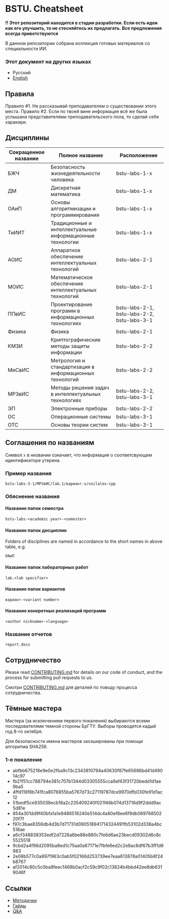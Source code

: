 # BSTU. Cheatsheet

**!! Этот репозиторий находится в стадии разработки. Если есть идеи как его улучшить, то не стесняйтесь их предлагать. Все предложения всегда приветствуются**

В данном репозитории собрана коллекция готовых материалов со специальности ИИ.

### Этот документ на других языках
- Русский
- [English](README-en.md)

## Правила
Правило #1. Не рассказывай преподавателям о существовании этого места.
Правило #2. Если по твоей вине информация всё же была услышана представителями преподавательского пола, то сделай себе харакири.

## Дисциплины

| Сокращенное название | Полное название                                           | Расположение                                |
| -------------------- | --------------------------------------------------------- | ------------------------------------------- |
| БЖЧ                  | Безопасность жизнедеятельности человека                   | bstu-labs-1-x                               |
| ДМ                   | Дискретная математика                                     | bstu-labs-1-x                               |
| ОАиП                 | Основы алгоритмизации и программирования                  | bstu-labs-1-x                               |
| ТиИИТ                | Традиционные и интеллектуальные информационные технологии | bstu-labs-1-x                               |
| АОИС                 | Аппаратное обеспечение интеллектуальных технологий        | bstu-labs-2-1                               |
| МОИС                 | Математическое обеспечение интеллектуальных технологий    | bstu-labs-2-1                               |
| ППвИС                | Проектирование программ в информационных технологиях      | bstu-labs-2-1, bstu-labs-2-2, bstu-labs-3-1 |
| Физика               | Физика                                                    | bstu-labs-2-1                               |
| КМЗИ                 | Криптографические методы защиты информации                | bstu-labs-2-2                               |
| МиСвИС               | Метрология и стандартизация в информационных технологий   | bstu-labs-2-2                               |
| МРЗвИС               | Методы решения задач в интеллектуальных технологиях       | bstu-labs-2-2, bstu-labs-3-1                |
| ЭП                   | Электронные приборы                                       | bstu-labs-2-2                               |
| OC                   | Операционные системы                                      | bstu-labs-3-1                               |
| ОТС                  | Основы теории систем                                      | bstu-labs-3-1                               |


## Соглашения по названиям

Символ `x` в низвании означает, что информация о соответсвующем идентификаторе утерена.


### Пример названия
```
bstu-labs-3-1/МРЗвИС/lab.1/вариант-x/voilalex-cpp
```


### Обяснение названия

#### Название папок семестра
```
bstu-labs-<academic year>-<semester>
```

#### Название папок дисциплин
Folders of disciplines are named in accordance to the short names in above table, e.g.
```
ОАиП
```

#### Название папок лабораторных работ
```
lab.<lab specifier>
```

#### Название папок вариантов
```
вариант-<variant number>
```

#### Название конкретных реализаций программ
```
<author nickname>-<language>
```

### Название отчетов
```
report.docx
```

## Сотрудничество

Please read [CONTRIBUTING.md](https://gist.github.com/PurpleBooth/b24679402957c63ec426) for details on our code of conduct, and the process for submitting pull requests to us.

Смотри [CONTRIBUTING.md](https://gist.github.com/PurpleBooth/b24679402957c63ec426) для деталей по поводу процесса сотрудничества.

## Тёмные мастера

Мастера (за исключением первого покаления) выбираются всеми последователями темной стороны БрГТУ.
Выборы проводятся кадый год 8-го октября.


Для безопасности имена мастеров захэшированы при помощи алгоритма SHA256.

### 1-е покаление
- abfbb675218e9e0e2fba9c13c2343810794a40630f87fe65686bd41d49014c97
- fb21f51cc788794e381c707b1344d03305555cca9af43f31720bedd1d1ae9ba5
- 4ffd119f8b741fca8076855ba5767d73c27119787dce9970dfb030fe91d1ac12
- 51bedf5ce935038ecb18a2c235409240f021f46b074d13716d9f2ddd9ac5d81e
- 854a301dd9f40bfa1a1e9486518240e514dc4a80ef8ee6f9db06976850220f7f
- f97c3bae8356db4d3b7d71731d090518941714324491fb53102d336a4bc518ae
- a6cf348838353edf2d7226a6be88e880c7fe6d6ae23becd09302d6c8c5525518
- 9cbd2a4f96d2095ba8ed1c75aa0a67171e7fbfe6ed2c2e8ac8df67b3ff1d6983
- 2e08b577c0a897f963c0ab5f02166d253739ee7eaa613878a01405b8f24b8767
- af2014c80c5c0ba9feec1468b0acf2c59c9f02c13824b4bbd42ee8db6319046f

## Ссылки

- [Методички](https://drive.google.com/drive/folders/1jehUgWzW8KwWv_t5_A4Iv73LeUr4uwsh?usp=sharing)
- [Гайды](etc/Guides)
- [Q&A](etc/Q&A)
